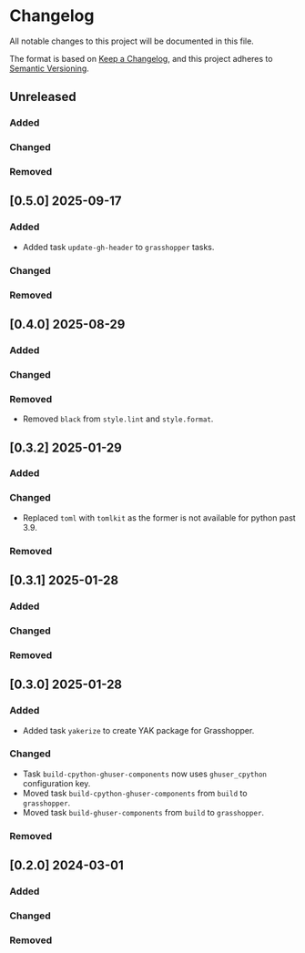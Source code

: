 # Changelog

All notable changes to this project will be documented in this file.

The format is based on [Keep a Changelog](https://keepachangelog.com/en/1.0.0/),
and this project adheres to [Semantic Versioning](https://semver.org/spec/v2.0.0.html).

## Unreleased

### Added

### Changed

### Removed


## [0.5.0] 2025-09-17

### Added

* Added task `update-gh-header` to `grasshopper` tasks.

### Changed

### Removed


## [0.4.0] 2025-08-29

### Added

### Changed

### Removed

* Removed `black` from `style.lint` and `style.format`.


## [0.3.2] 2025-01-29

### Added

### Changed

* Replaced `toml` with `tomlkit` as the former is not available for python past 3.9. 

### Removed


## [0.3.1] 2025-01-28

### Added

### Changed

### Removed


## [0.3.0] 2025-01-28

### Added

* Added task `yakerize` to create YAK package for Grasshopper.

### Changed

* Task `build-cpython-ghuser-components` now uses `ghuser_cpython` configuration key.
* Moved task `build-cpython-ghuser-components` from `build` to `grasshopper`.
* Moved task `build-ghuser-components` from `build` to `grasshopper`.

### Removed


## [0.2.0] 2024-03-01

### Added

### Changed

### Removed

